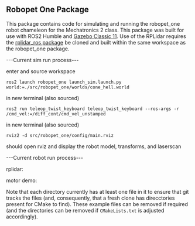 ## Robopet One Package

This package contains code for simulating and running the robopet_one robot chameleon for the Mechatronics 2 class. This package was built for use with ROS2 Humble and [Gazebo Classic 11](https://classic.gazebosim.org/tutorials?tut=install_ubuntu). Use of the RPLidar requires the [rplidar_ros package](https://index.ros.org/p/rplidar_ros/) be cloned and built within the same workspace as the robopet_one package.

---Current sim run process---

enter and source workspace

`ros2 launch robopet_one launch_sim.launch.py world:=./src/robopet_one/worlds/cone_hell.world`

in new terminal (also sourced)

`ros2 run teleop_twist_keyboard teleop_twist_keyboard --ros-args -r /cmd_vel:=/diff_cont/cmd_vel_unstamped`

in new terminal (also sourced)

`rviz2 -d src/robopet_one/config/main.rviz`

should open rviz and display the robot model, transforms, and laserscan

---Current robot run process---

rplidar:

motor demo:

Note that each directory currently has at least one file in it to ensure that git tracks the files (and, consequently, that a fresh clone has direcctories present for CMake to find). These example files can be removed if required (and the directories can be removed if `CMakeLists.txt` is adjusted accordingly).